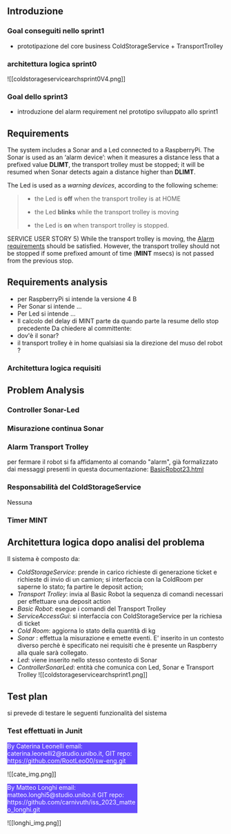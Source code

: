 
## Introduzione
### Goal conseguiti nello sprint1
- prototipazione del core business ColdStorageService + TransportTrolley
### architettura logica sprint0
![[coldstorageservicearchsprint0V4.png]]
### Goal dello sprint3
- introduzione del alarm requirement nel prototipo sviluppato allo sprint1


## Requirements

The system includes a Sonar and a Led connected to a RaspberryPi.
The Sonar is used as an ‘alarm device’: when it measures a distance less that a prefixed value **DLIMT**, the transport trolley must be stopped; it will be resumed when Sonar detects again a distance higher than **DLIMT**.

The Led is used as a _warning devices_, according to the following scheme:
> - the Led is **off** when the transport trolley is at HOME
>     
> - the Led **blinks** while the transport trolley is moving
>     
> - the Led is **on** when transport trolley is stopped.

SERVICE USER STORY
5) While the transport trolley is moving, the [Alarm requirements](file:///home/leo/github/sw-eng/issLab23/iss23Material/html/TemaFinale23.html#alarm-requirements) should be satisfied. However, the transport trolley should not be stopped if some prefixed amount of time (**MINT** msecs) is not passed from the previous stop.

## Requirements analysis
- per RaspberryPi si intende la versione 4 B
- Per Sonar si intende ...
- Per Led si intende ...
- Il calcolo del delay di MINT parte da quando parte la resume dello stop precedente
Da chiedere al committente: 
- dov'è il sonar?
- il transport trolley è in home qualsiasi sia la direzione del muso del robot ?


### Architettura logica requisiti


## Problem Analysis

### Controller Sonar-Led

### Misurazione continua Sonar

### Alarm Transport Trolley
per fermare il robot si fa affidamento al comando "alarm", già formalizzato dai messaggi presenti in questa documentazione: [BasicRobot23.html](file:///home/leo/github/sw-eng/issLab23/iss23Material/html/BasicRobot23.html#basicrobot23-messaggi)

### Responsabilità del ColdStorageService
Nessuna

### Timer MINT




## Architettura logica dopo analisi del problema
Il sistema è composto da:
  - *ColdStorageService*: prende in carico richieste di generazione ticket e richieste di invio di un camion; si interfaccia con la ColdRoom per saperne lo stato; fa partire le deposit action;
  - *Transport Trolley*: invia al Basic Robot la sequenza di comandi necessari per effettuare una deposit action
  - *Basic Robot*: esegue i comandi del Transport Trolley
  - *ServiceAccessGui*: si interfaccia con ColdStorageService per la richiesa di ticket
  - *Cold Room*: aggiorna lo stato della quantità di kg
  - *Sonar* : effettua la misurazione e emette eventi. E' inserito in un contesto diverso perchè è specificato nei requisiti che è presente un Raspberry alla quale sarà collegato.
  - *Led*: viene inserito nello stesso contesto di Sonar
  - *ControllerSonarLed*: entità che comunica con Led, Sonar e Transport Trolley
  ![[coldstorageservicearchsprint1.png]]

## Test plan
si prevede di testare le seguenti funzionalità del sistema


### Test effettuati in Junit



<div style="background-color:rgba(86, 56, 253, 0.9); width:60%;text-align:left;color:white">
        By Caterina Leonelli email: caterina.leonelli2@studio.unibo.it,
        GIT repo: https://github.com/RootLeo00/sw-eng.git
    </div>

![[cate_img.png]]

<div style="background-color:rgba(86, 56, 253, 0.9); width:60%;text-align:left;color:white">
By Matteo Longhi email: matteo.longhi5@studio.unibo.it
GIT repo: https://github.com/carnivuth/iss_2023_matteo_longhi.git
</div>


![[longhi_img.png]]